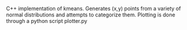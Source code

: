 C++ implementation of kmeans. Generates (x,y) points from a variety of normal distributions and attempts to categorize them. Plotting is done through a python script plotter.py
